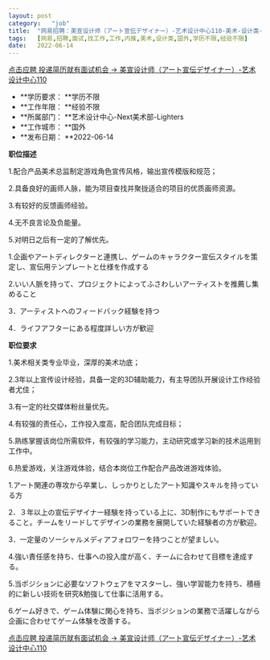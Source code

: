 ```yaml
---
layout:	post
category:	"job"
title:	"网易招聘：美宣设计师（アート宣伝デザイナー）-艺术设计中心110-美术-设计类-国外学历不限经验不限"
tags:	[网易,招聘,面试,找工作,工作,内推,美术,设计类,国外,学历不限,经验不限]
date:	2022-06-14
---
```


[点击应聘 投递简历就有面试机会 ->  美宣设计师（アート宣伝デザイナー）-艺术设计中心110](http://mobile.bole.netease.com/bole/boleDetail?id=40709&employeeId=346f03c3cda5f04c&key=all)



- **学历要求： **学历不限
- **工作年限： **经验不限
- **所属部门： **艺术设计中心-Next美术部-Lighters
- **工作城市： **国外
- **发布日期： **2022-06-14



**职位描述**

1.配合产品美术总监制定游戏角色宣传风格，输出宣传模版和规范；

2.具备良好的画师人脉，能为项目查找并聚拢适合的项目的优质画师资源。

3.有较好的反馈画师经验。

4.无不良言论及负能量。

5.对明日之后有一定的了解优先。



1.企画やアートディレクターと連携し、ゲームのキャラクター宣伝スタイルを策定し、宣伝用テンプレートと仕様を作成する

2.いい人脈を持って、プロジェクトによってふさわしいアーティストを推薦し集めること

3．アーティストへのフィードバック経験を持つ

4．ライフアフターにある程度詳しい方が歓迎



**职位要求**

1.美术相关类专业毕业，深厚的美术功底； 

2.3年以上宣传设计经验，具备一定的3D辅助能力，有主导团队开展设计工作经验者尤佳； 

3.有一定的社交媒体粉丝量优先。

4.有较强的责任心，工作投入度高，配合团队完成目标； 

5.熟练掌握该岗位所需软件，有较强的学习能力，主动研究或学习新的技术运用到工作中。 

6.热爱游戏，关注游戏体验，结合本岗位工作配合产品改进游戏体验。​



1.アート関連の専攻から卒業し、しっかりとしたアート知識やスキルを持っている方

2．３年以上の宣伝デザイナー経験を持っている上に、3D制作にもサポートできること。チームをリードしてデザインの業務を展開していた経験者の方が歓迎。 

3．一定量のソーシャルメディアフォロワーを持つことが望ましい。

4.強い責任感を持ち、仕事への投入度が高く、チームに合わせて目標を達成する。

5.当ポジションに必要なソフトウェアをマスターし、強い学習能力を持ち、積極的に新しい技術を研究&amp;勉強して仕事に活用する。

6.ゲーム好きで、ゲーム体験に関心を持ち、当ポジションの業務で活躍しながら企画に合わせてゲーム体験を改善する。



[点击应聘 投递简历就有面试机会 ->  美宣设计师（アート宣伝デザイナー）-艺术设计中心110](http://mobile.bole.netease.com/bole/boleDetail?id=40709&employeeId=346f03c3cda5f04c&key=all)